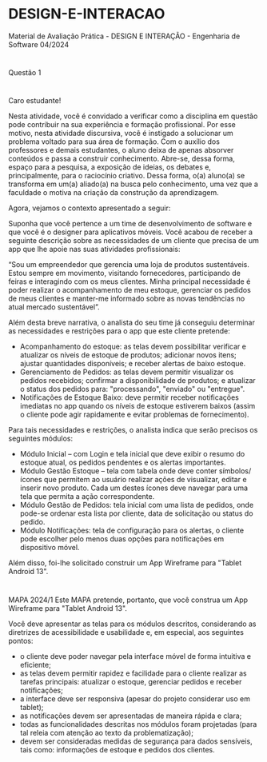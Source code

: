 # DESIGN-E-INTERACAO
Material de Avaliação Prática - DESIGN E INTERAÇÃO - Engenharia de Software 04/2024
#
Questão 1
#
Caro estudante!

Nesta atividade, você é convidado a verificar como a disciplina em questão pode contribuir na sua experiência e formação profissional. Por esse motivo, nesta atividade discursiva, você é instigado a solucionar um problema voltado para sua área de formação. Com o auxílio dos professores e demais estudantes, o aluno deixa de apenas absorver conteúdos e passa a construir conhecimento. Abre-se, dessa forma, espaço para a pesquisa, a exposição de ideias, os debates e, principalmente, para o raciocínio criativo. Dessa forma, o(a) aluno(a) se transforma em um(a) aliado(a) na busca pelo conhecimento, uma vez que a faculdade o motiva na criação da construção da aprendizagem. 

Agora, vejamos o contexto apresentado a seguir:



Suponha que você pertence a um time de desenvolvimento de software e que você é o designer para aplicativos móveis. Você acabou de receber a seguinte descrição sobre as necessidades de um cliente que precisa de um app que lhe apoie nas suas atividades profissionais:

“Sou um empreendedor que gerencia uma loja de produtos sustentáveis. Estou sempre em movimento, visitando fornecedores, participando de feiras e interagindo com os meus clientes. Minha principal necessidade é poder realizar o acompanhamento de meu estoque, gerenciar os pedidos de meus clientes e manter-me informado sobre as novas tendências no atual mercado sustentável”.

Além desta breve narrativa, o analista do seu time já conseguiu determinar as necessidades e restrições para o app que este cliente pretende:

- Acompanhamento do estoque: as telas devem possibilitar verificar e atualizar os níveis de estoque de produtos; adicionar novos itens; ajustar quantidades disponíveis; e receber alertas de baixo estoque.
- Gerenciamento de Pedidos: as telas devem permitir visualizar os pedidos recebidos; confirmar a disponibilidade de produtos; e atualizar o status dos pedidos para: "processando", "enviado" ou "entregue".
- Notificações de Estoque Baixo: deve permitir receber notificações imediatas no app quando os níveis de estoque estiverem baixos (assim o cliente pode agir rapidamente e evitar problemas de fornecimento).

Para tais necessidades e restrições, o analista indica que serão precisos os seguintes módulos:
- Módulo Inicial – com Login e tela inicial que deve exibir o resumo do estoque atual, os pedidos pendentes e os alertas importantes.
- Módulo Gestão Estoque – tela com tabela onde deve conter símbolos/ícones que permitem ao usuário realizar ações de visualizar, editar e inserir novo produto. Cada um destes ícones deve navegar para uma tela que permita a ação correspondente.
- Módulo Gestão de Pedidos: tela inicial com uma lista de pedidos, onde pode-se ordenar esta lista por cliente, data de solicitação ou status do pedido.
- Módulo Notificações: tela de configuração para os alertas, o cliente pode escolher pelo menos duas opções para notificações em dispositivo móvel.

Além disso, foi-lhe solicitado construir um App Wireframe para "Tablet Android 13".
#
MAPA 2024/1
Este MAPA pretende, portanto, que você construa um App Wireframe para "Tablet Android 13".

Você deve apresentar as telas para os módulos descritos, considerando as diretrizes de acessibilidade e usabilidade e, em especial, aos seguintes pontos:

- o cliente deve poder navegar pela interface móvel de forma intuitiva e eficiente;
- as telas devem permitir rapidez e facilidade para o cliente realizar as tarefas principais: atualizar o estoque, gerenciar pedidos e receber notificações;
- a interface deve ser responsiva (apesar do projeto considerar uso em tablet);
- as notificações devem ser apresentadas de maneira rápida e clara;
- todas as funcionalidades descritas nos módulos foram projetadas (para tal releia com atenção ao texto da problematização);
- devem ser consideradas medidas de segurança para dados sensíveis, tais como: informações de estoque e pedidos dos clientes.
